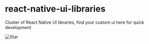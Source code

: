 # react-native-ui-libraries
Cluster of React Native UI libraries, find your custom ui here for quick development 

![Star](https://img.shields.io/github/stars/gothinkster/react-redux-realworld-example-app.svg?style=social&label=Star)
